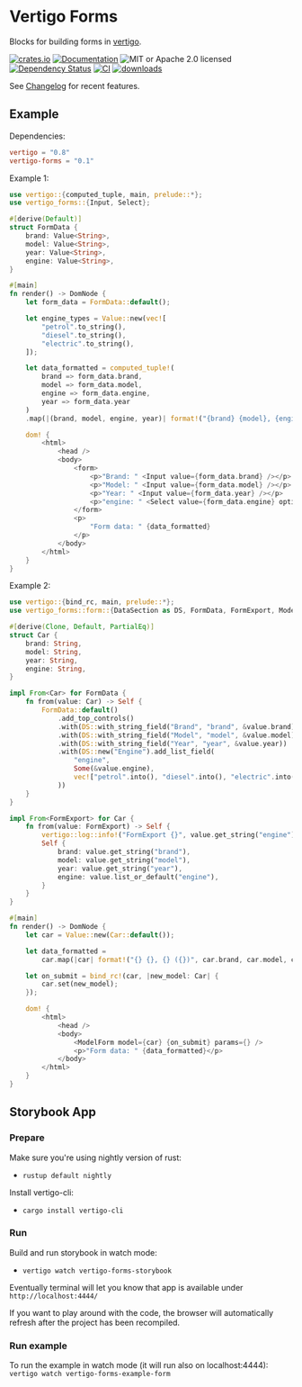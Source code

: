 # Vertigo Forms

Blocks for building forms in [vertigo](https://crates.io/crates/vertigo).

[![crates.io](https://img.shields.io/crates/v/vertigo-forms)](https://crates.io/crates/vertigo-forms)
[![Documentation](https://docs.rs/vertigo-forms/badge.svg)](https://docs.rs/vertigo-forms)
![MIT or Apache 2.0 licensed](https://img.shields.io/crates/l/vertigo-forms.svg)
[![Dependency Status](https://deps.rs/crate/vertigo-forms/0.1.0/status.svg)](https://deps.rs/crate/vertigo-forms/0.1.0)
[![CI](https://github.com/vertigo-web/vertigo-forms/actions/workflows/pipeline.yaml/badge.svg)](https://github.com/vertigo-web/vertigo-forms/actions/workflows/pipeline.yaml)
[![downloads](https://img.shields.io/crates/d/vertigo-forms.svg)](https://crates.io/crates/vertigo-forms)

See [Changelog](https://github.com/vertigo-web/vertigo-forms/blob/master/CHANGES.md) for recent features.

## Example

Dependencies:

```toml
vertigo = "0.8"
vertigo-forms = "0.1"
```

Example 1:

```rust
use vertigo::{computed_tuple, main, prelude::*};
use vertigo_forms::{Input, Select};

#[derive(Default)]
struct FormData {
    brand: Value<String>,
    model: Value<String>,
    year: Value<String>,
    engine: Value<String>,
}

#[main]
fn render() -> DomNode {
    let form_data = FormData::default();

    let engine_types = Value::new(vec![
        "petrol".to_string(),
        "diesel".to_string(),
        "electric".to_string(),
    ]);

    let data_formatted = computed_tuple!(
        brand => form_data.brand,
        model => form_data.model,
        engine => form_data.engine,
        year => form_data.year
    )
    .map(|(brand, model, engine, year)| format!("{brand} {model}, {engine} ({year})"));

    dom! {
        <html>
            <head />
            <body>
                <form>
                    <p>"Brand: " <Input value={form_data.brand} /></p>
                    <p>"Model: " <Input value={form_data.model} /></p>
                    <p>"Year: " <Input value={form_data.year} /></p>
                    <p>"engine: " <Select value={form_data.engine} options={engine_types} /></p>
                </form>
                <p>
                    "Form data: " {data_formatted}
                </p>
            </body>
        </html>
    }
}
```

Example 2:

```rust
use vertigo::{bind_rc, main, prelude::*};
use vertigo_forms::form::{DataSection as DS, FormData, FormExport, ModelForm};

#[derive(Clone, Default, PartialEq)]
struct Car {
    brand: String,
    model: String,
    year: String,
    engine: String,
}

impl From<Car> for FormData {
    fn from(value: Car) -> Self {
        FormData::default()
            .add_top_controls()
            .with(DS::with_string_field("Brand", "brand", &value.brand))
            .with(DS::with_string_field("Model", "model", &value.model))
            .with(DS::with_string_field("Year", "year", &value.year))
            .with(DS::new("Engine").add_list_field(
                "engine",
                Some(&value.engine),
                vec!["petrol".into(), "diesel".into(), "electric".into()],
            ))
    }
}

impl From<FormExport> for Car {
    fn from(value: FormExport) -> Self {
        vertigo::log::info!("FormExport {}", value.get_string("engine"));
        Self {
            brand: value.get_string("brand"),
            model: value.get_string("model"),
            year: value.get_string("year"),
            engine: value.list_or_default("engine"),
        }
    }
}

#[main]
fn render() -> DomNode {
    let car = Value::new(Car::default());

    let data_formatted =
        car.map(|car| format!("{} {}, {} ({})", car.brand, car.model, car.engine, car.year));

    let on_submit = bind_rc!(car, |new_model: Car| {
        car.set(new_model);
    });

    dom! {
        <html>
            <head />
            <body>
                <ModelForm model={car} {on_submit} params={} />
                <p>"Form data: " {data_formatted}</p>
            </body>
        </html>
    }
}
```

## Storybook App

### Prepare

Make sure you're using nightly version of rust:

* `rustup default nightly`

Install vertigo-cli:

* `cargo install vertigo-cli`

### Run

Build and run storybook in watch mode:

* `vertigo watch vertigo-forms-storybook`

Eventually terminal will let you know that app is available under `http://localhost:4444/`

If you want to play around with the code, the browser will automatically refresh after the project has been recompiled.

### Run example

To run the example in watch mode (it will run also on localhost:4444):
`vertigo watch vertigo-forms-example-form`
